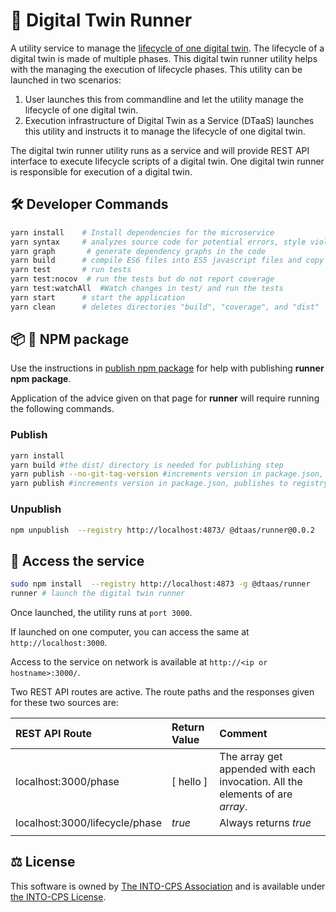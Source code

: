 # :runner: Digital Twin Runner

A utility service to manage the
[lifecycle of one digital twin](../../../docs/user/digital-twins/lifecycle.md).
The lifecycle of a digital twin is made of multiple phases.
This digital twin runner utility
helps with the managing the execution of lifecycle phases.
This utility can be
launched in two scenarios:

1. User launches this from commandline and let the utility
   manage the lifecycle of one digital twin.
1. Execution infrastructure of Digital Twin as a Service (DTaaS)
   launches this utility and instructs it to manage the lifecycle of
   one digital twin.

The digital twin runner utility runs as a service and will provide
REST API interface to execute lifecycle scripts of a digital twin.
One digital twin runner is responsible for execution of a digital twin.

## :hammer_and_wrench: Developer Commands

```bash
yarn install    # Install dependencies for the microservice
yarn syntax     # analyzes source code for potential errors, style violations, and other issues,
yarn graph       # generate dependency graphs in the code
yarn build      # compile ES6 files into ES5 javascript files and copy all JS files into build/ directory
yarn test       # run tests
yarn test:nocov  # run the tests but do not report coverage
yarn test:watchAll  #Watch changes in test/ and run the tests
yarn start      # start the application
yarn clean      # deletes directories "build", "coverage", and "dist"
```

## :package: :ship: NPM package

Use the instructions in [publish npm package](../../../docs/developer/npm-packages.md) for help
with publishing **runner npm package**.

Application of the advice given on that page for **runner** will require
running the following commands.

### Publish

```bash
yarn install
yarn build #the dist/ directory is needed for publishing step
yarn publish --no-git-tag-version #increments version in package.json, publishes to registry
yarn publish #increments version in package.json, publishes to registry and adds a git tag
```

### Unpublish

```bash
npm unpublish  --registry http://localhost:4873/ @dtaas/runner@0.0.2
```

## :rocket: Access the service

```bash
sudo npm install  --registry http://localhost:4873 -g @dtaas/runner
runner # launch the digital twin runner
```

Once launched, the utility runs at `port 3000`.

If launched on one computer,
you can access the same at `http://localhost:3000`.

Access to the service on network is available at `http://<ip or hostname>:3000/`.

Two REST API routes are active. The route paths and the responses given
for these two sources are:

| REST API Route | Return Value | Comment |
|:---|:---|:---|
| localhost:3000/phase | [ hello ] | The array get appended with each invocation. All the elements of are _array_. |
| localhost:3000/lifecycle/phase | _true_ | Always returns _true_ |
|||

## :balance_scale: License

This software is owned by
[The INTO-CPS Association](https://into-cps.org/)
and is available under [the INTO-CPS License](./LICENSE.md).
